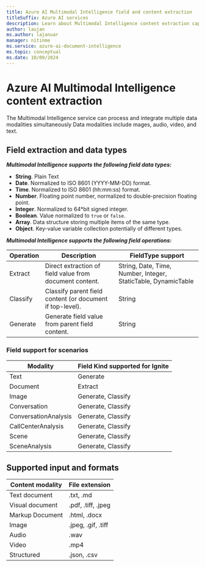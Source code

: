 ```yaml
---
title: Azure AI Multimodal Intelligence field and content extraction
titleSuffix: Azure AI services
description: Learn about Multimodal Intelligence content extraction capabilities
author: laujan
ms.author: lajanuar
manager: nitinme
ms.service: azure-ai-document-intelligence
ms.topic: conceptual
ms.date: 10/09/2024
---
```


# Azure AI Multimodal Intelligence content extraction

The Multimodal Intelligence service can process and integrate multiple data modalities simultaneously Data modalities include mages, audio, video, and text.

## Field extraction and data types

***Multimodal Intelligence supports the following field data types:***

* **String**. Plain Text
* **Date**. Normalized to ISO 8601 (YYYY-MM-DD) format.
* **Time**. Normalized to ISO 8601 (hh:mm:ss) format.
* **Number**. Floating point number, normalized to double-precision floating point.
* **Integer**. Normalized to 64*bit signed integer.
* **Boolean**. Value normalized to `true` or `false`.
* **Array**. Data structure storing multiple items of the same type.
* **Object**. Key-value variable collection potentially of different types.

***Multimodal Intelligence supports the following field operations:***

| Operation | Description | FieldType support |
| --- | --- | --- |
| Extract | Direct extraction of field value from document content. | String, Date, Time, Number, Integer, StaticTable, DynamicTable |
| Classify | Classify parent field content (or document if top-level). | String |
| Generate | Generate field value from parent field content. | String|

### Field support for scenarios

| Modality | Field Kind supported for Ignite |
| --- | --- |
| Text | Generate |
| Document | Extract |
| Image | Generate, Classify |
| Conversation | Generate, Classify |
| ConversationAnalysis | Generate, Classify |
| CallCenterAnalysis | Generate, Classify |
| Scene | Generate, Classify |
| SceneAnalysis | Generate, Classify |


## Supported input and formats

|Content modality|File extension|
|----------------|--------------|
|Text document|.txt, .md|
|Visual document|.pdf, .tiff, .jpeg|
|Markup Document|.html, .docx|
|Image|.jpeg, .gif, .tiff|
|Audio|.wav|
|Video|.mp4|
|Structured|.json, .csv|